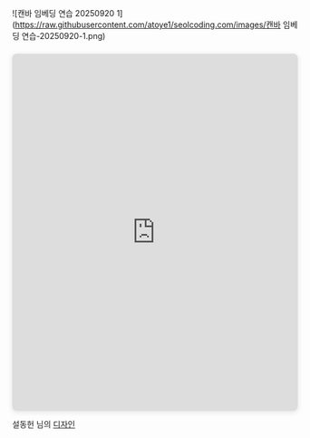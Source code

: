 ![캔바 임베딩 연습 20250920 1](https://raw.githubusercontent.com/atoye1/seolcoding.com/images/캔바 임베딩 연습-20250920-1.png)

<div style="position: relative; width: 100%; height: 0; padding-top: 125.0000%;
 padding-bottom: 0; box-shadow: 0 2px 8px 0 rgba(63,69,81,0.16); margin-top: 1.6em; margin-bottom: 0.9em; overflow: hidden;
 border-radius: 8px; will-change: transform;">
  <iframe loading="lazy" style="position: absolute; width: 100%; height: 100%; top: 0; left: 0; border: none; padding: 0;margin: 0;"
    src="https://www.canva.com/design/DAGzfRva-ZA/J9gxFHH7E1sy9aGAK-o1Vg/watch?embed" allowfullscreen="allowfullscreen" allow="fullscreen">
  </iframe>
</div>
설동헌 님의 <a href="https:&#x2F;&#x2F;www.canva.com&#x2F;design&#x2F;DAGzfRva-ZA&#x2F;J9gxFHH7E1sy9aGAK-o1Vg&#x2F;watch?utm_content=DAGzfRva-ZA&amp;utm_campaign=designshare&amp;utm_medium=embeds&amp;utm_source=link" target="_blank" rel="noopener">디자인</a>